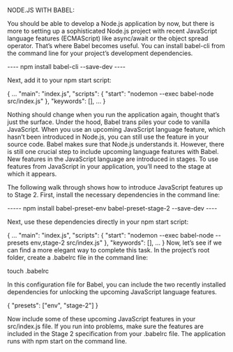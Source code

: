 NODE.JS WITH BABEL:

You should be able to develop a Node.js application by now, but there is more to setting up a sophisticated Node.js 
project with recent JavaScript language features (ECMAScript) like async/await or the object spread operator. 
That’s where Babel becomes useful. You can install babel-cli from the command line for your project’s development dependencies.

----   npm install babel-cli --save-dev   ----

Next, add it to your npm start script:

{
  ...
  "main": "index.js",
  "scripts": {
    "start": "nodemon --exec babel-node src/index.js"
  },
  "keywords": [],
  ...
}

Nothing should change when you run the application again, thought that’s just the surface.
Under the hood, Babel trans piles your code to vanilla JavaScript. 
When you use an upcoming JavaScript language feature, which hasn’t been introduced in Node.js, 
you can still use the feature in your source code. Babel makes sure that Node.js understands it. 
However, there is still one crucial step to include upcoming language features with Babel. 
New features in the JavaScript language are introduced in stages. To use features from JavaScript in your application, 
you’ll need to the stage at which it appears.

The following walk through shows how to introduce JavaScript features up to Stage 2. First, install the necessary dependencies in the command line:

-----   npm install babel-preset-env babel-preset-stage-2 --save-dev    ----


Next, use these dependencies directly in your npm start script:

{
  ...
  "main": "index.js",
  "scripts": {
    "start": "nodemon --exec babel-node --presets env,stage-2 src/index.js"
  },
  "keywords": [],
  ...
}
Now, let’s see if we can find a more elegant way to complete this task. In the project’s root folder, create a .babelrc file in the command line:

touch .babelrc

In this configuration file for Babel, you can include the two recently installed dependencies for unlocking the upcoming JavaScript language features.

{
 "presets": ["env", "stage-2"]
}

Now include some of these upcoming JavaScript features in your src/index.js file. If you run into problems, 
make sure the features are included in the Stage 2 specification from your .babelrc file. 
The application runs with npm start on the command line.